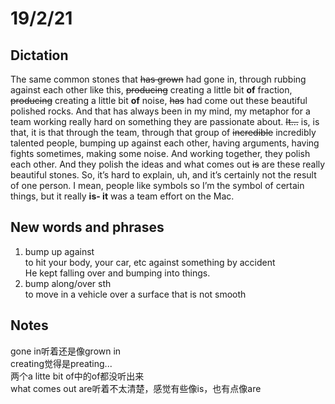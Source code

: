 # 19/2/21
## Dictation
The same common stones that ~~has grown~~ had gone in, through rubbing against each other like this, ~~producing~~ creating a little bit **of** fraction, ~~producing~~ creating a little bit **of** noise, ~~has~~ had come out these beautiful polished rocks. And that has always been in my mind, my metaphor for a team working really hard on something they are passionate about. ~~It…~~ is, is that, it is that through the team, through that group of ~~incredible~~ incredibly talented people, bumping up against each other, having arguments, having fights sometimes, making some noise. And working together, they polish each other. And they polish the ideas and what comes out ~~is~~ are these really beautiful stones. So, it’s hard to explain, uh, and it’s certainly not the result of one person. I mean, people like symbols so I’m the symbol of certain things, but it really **is- it** was a team effort on the Mac.  
## New words and phrases  
1. bump up against  
to hit your body, your car, etc against something by accident  
He kept falling over and bumping into things.
2. bump along/over sth  
to move in a vehicle over a surface that is not smooth  

## Notes  
gone in听着还是像grown in  
creating觉得是preating...  
两个a litte bit of中的of都没听出来  
what comes out are听着不太清楚，感觉有些像is，也有点像are  
